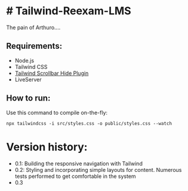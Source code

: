 <h1># Tailwind-Reexam-LMS</h1>
<e>The pain of Arthuro....</e>

<h2>Requirements:</h2>
<ul>
    <li>Node.js</li>
    <li>Tailwind CSS</li>
    <li><a href="https://www.npmjs.com/package/tailwind-scrollbar-hide">Tailwind Scrollbar Hide Plugin</a></li>
    <li>LiveServer</li>
    
</ul>

<h2>How to run:</h2>
<p>Use this command to compile on-the-fly: </p>
<code>npx tailwindcss -i src/styles.css -o public/styles.css --watch</code>

<h1>Version history:</h1>

<ul>
    <li>0.1: Building the responsive navigation with Tailwind</li>
    <li>0.2: Styling and incorporating simple layouts for content. Numerous tests performed to get comfortable in the system</li>
    <li>0.3</li>
</ul>

